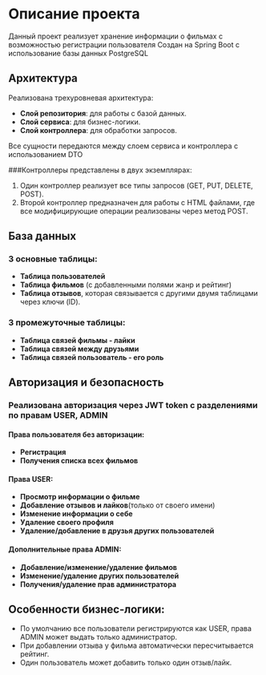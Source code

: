# Описание проекта
Данный проект реализует хранение информации о фильмах с возможностью регистрации пользователя
Создан на Spring Boot с использование базы данных PostgreSQL

## Архитектура

Реализована трехуровневая архитектура:

- **Слой репозитория**: для работы с базой данных.
- **Слой сервиса**: для бизнес-логики.
- **Слой контроллера**: для обработки запросов.

Все сущности передаются между слоем сервиса и контроллера с использованием DTO

###Контроллеры представлены в двух экземплярах:

1. Один контроллер реализует все типы запросов (GET, PUT, DELETE, POST).
2. Второй контроллер предназначен для работы с HTML файлами, где все модифицирующие операции реализованы через метод
   POST.

## База данных

### 3 основные таблицы:

- **Таблица пользователей**
- **Таблица фильмов** (с добавленными полями жанр и рейтинг)
- **Таблица отзывов**, которая связывается с другими двумя таблицами через ключи (ID).

### 3 промежуточные таблицы:

- **Таблица связей фильмы - лайки**
- **Таблица связей между друзьями**
- **Таблица связей пользователь - его роль**

## Авторизация и безопасность

### Реализована авторизация через JWT token с разделениями по правам USER, ADMIN

#### Права пользователя без авторизации:

- **Регистрация**
- **Получения списка всех фильмов**

#### Права USER:

- **Просмотр информации о фильме**
- **Добавление отзывов и лайков**(только от своего имени)
- **Изменение информации о себе**
- **Удаление своего профиля**
- **Удаление/добавление в друзья других пользователей**

#### Дополнительные права ADMIN:

- **Добавление/изменение/удаление фильмов**
- **Изменение/удаление других пользователей**
- **Получения/удаление прав администратора**

## Особенности бизнес-логики:

- По умолчанию все пользователи регистрируются как USER, права ADMIN может выдать только администратор.
- При добавлении отзыва у фильма автоматически пересчитывается рейтинг.
- Один пользователь может добавить только один отзыв/лайк.




